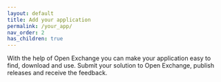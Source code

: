 ```yaml
---
layout: default
title: Add your application
permalink: /your_app/
nav_order: 2
has_children: true
---
```


With the help of Open Exchange you can make your application easy to find, download and use. Submit your solution to Open Exchange, publish releases and receive the feedback.
